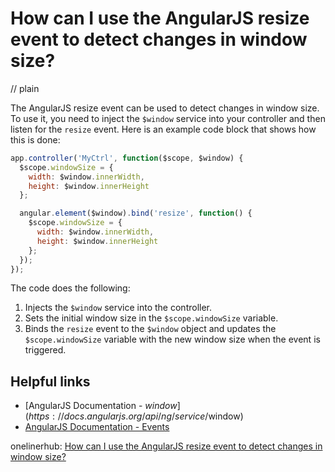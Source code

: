 # How can I use the AngularJS resize event to detect changes in window size?
// plain

The AngularJS resize event can be used to detect changes in window size. To use it, you need to inject the `$window` service into your controller and then listen for the `resize` event. Here is an example code block that shows how this is done:

```javascript
app.controller('MyCtrl', function($scope, $window) {
  $scope.windowSize = {
    width: $window.innerWidth,
    height: $window.innerHeight
  };

  angular.element($window).bind('resize', function() {
    $scope.windowSize = {
      width: $window.innerWidth,
      height: $window.innerHeight
    };
  });
});
```

The code does the following:

1. Injects the `$window` service into the controller.
2. Sets the initial window size in the `$scope.windowSize` variable.
3. Binds the `resize` event to the `$window` object and updates the `$scope.windowSize` variable with the new window size when the event is triggered.

## Helpful links

- [AngularJS Documentation - $window](https://docs.angularjs.org/api/ng/service/$window)
- [AngularJS Documentation - Events](https://docs.angularjs.org/guide/events)

onelinerhub: [How can I use the AngularJS resize event to detect changes in window size?](https://onelinerhub.com/angularjs/how-can-i-use-the-angularjs-resize-event-to-detect-changes-in-window-size)